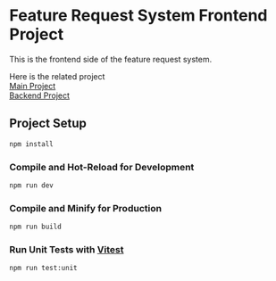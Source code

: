# Feature Request System Frontend Project

This is the frontend side of the feature request system.  

Here is the related project  
[Main Project](https://github.com/thetpaingsoe/feature-request-system)  
[Backend Project](https://github.com/thetpaingsoe/feature-request-system-be)

## Project Setup

```sh
npm install
```

### Compile and Hot-Reload for Development

```sh
npm run dev
```

### Compile and Minify for Production

```sh
npm run build
```

### Run Unit Tests with [Vitest](https://vitest.dev/)

```sh
npm run test:unit
```
